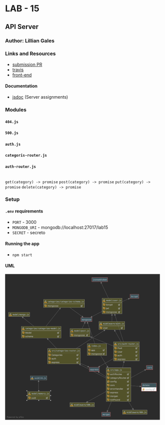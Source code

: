 # LAB - 15

## API Server

### Author: Lillian Gales

### Links and Resources
* [submission PR](https://github.com/lilliangales-401-advanced-javascript/lab15-api-server/tree/route-authentication)
* [travis](https://travis-ci.com/lilliangales-401-advanced-javascript/lab15-api-server/jobs/230917744)
* [front-end](https://lab15-api-server.herokuapp.com/) 

#### Documentation
* [jsdoc](https://lab15-api-server.herokuapp.com/docs) (Server assignments)


### Modules
#### `404.js`
#### `500.js`
#### `auth.js`
#### `categoris-router.js`
#### `auth-router.js`


 ###### 
`get(category) -> promise`
`post(category) -> promise`
`put(category) -> promise`
`delete(category) -> promise`


### Setup
#### `.env` requirements
* `PORT` - 3000
* `MONGODB_URI` - mongodb://localhost:27017/lab15
* `SECRET` - secreto

#### Running the app
* `npm start`



#### UML
![UML](UML.png)
